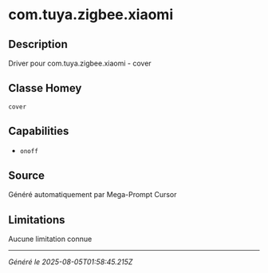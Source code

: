 # com.tuya.zigbee.xiaomi

## Description
Driver pour com.tuya.zigbee.xiaomi - cover

## Classe Homey
`cover`

## Capabilities
- `onoff`

## Source
Généré automatiquement par Mega-Prompt Cursor

## Limitations
Aucune limitation connue

---
*Généré le 2025-08-05T01:58:45.215Z*
